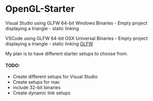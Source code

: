 # OpenGL-Starter
Visual Studio using GLFW 64-bit Windows Binaries - Empty project displaying a triangle - static linking

VSCode using GLFW 64-bit OSX  Universal Binaries - Empty project displaying a triangle - static linking
[GLFW](https://www.glfw.org/ "An OpenGL library | GLFW")

My plan is to have different starter setups to choose from. 

#### TODO:
- Create different setups for Visual Studio
- Create setups for mac
- include 32-bit binaries
- Create dynamic link setups
